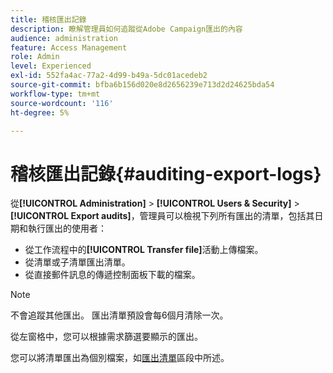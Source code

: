 ```yaml
---
title: 稽核匯出記錄
description: 瞭解管理員如何追蹤從Adobe Campaign匯出的內容
audience: administration
feature: Access Management
role: Admin
level: Experienced
exl-id: 552fa4ac-77a2-4d99-b49a-5dc01acedeb2
source-git-commit: bfba6b156d020e8d2656239e713d2d24625bda54
workflow-type: tm+mt
source-wordcount: '116'
ht-degree: 5%

---
```


# 稽核匯出記錄{#auditing-export-logs}

從&#x200B;**[!UICONTROL Administration]** > **[!UICONTROL Users & Security]** > **[!UICONTROL Export audits]**，管理員可以檢視下列所有匯出的清單，包括其日期和執行匯出的使用者：

* 從工作流程中的&#x200B;**[!UICONTROL Transfer file]**&#x200B;活動上傳檔案。
* 從清單或子清單匯出清單。
* 從直接郵件訊息的傳遞控制面板下載的檔案。

>[!NOTE]
>
>不會追蹤其他匯出。 匯出清單預設會每6個月清除一次。

從左窗格中，您可以根據需求篩選要顯示的匯出。

您可以將清單匯出為個別檔案，如[匯出清單](../../automating/using/exporting-lists.md)區段中所述。
